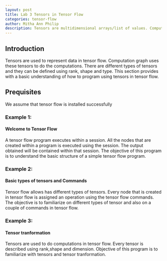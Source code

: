 ```yaml
---
layout: post
title: Lab 3 Tensors in Tensor Flow  
categories: tensor-flow
author: Mitha Ann Philip
description: Tensors are multidimensional arrays/list of values. Computations are carried out using tensors. This is a practical guide with worked out basic examples that would help you familiarize with Tensor Flow.
---
```

## Introduction
Tensors are used to represent data in tensor flow. Computation graph uses these tensors to do the computations. There are different 
types of tensors and they can be defined using rank, shape and type. This section provides with a basic understanding of how to program 
using tensors in tensor flow. 

## Prequisites
We assume that tensor flow is installed successfully

### Example 1: 
#### Welcome to Tensor Flow 
A tensor flow program executes within a session. All the nodes that are created within a program is executed using the session. The output obtained will be contained within that session. The objective of this program is to understand the basic structure of a simple tensor flow program.

### Example 2: 
#### Basic types of tensors and Commands
 Tensor flow allows has different types of tensors. Every node that is created in tensor flow is assigned an operation using the tensor flow commands. The objective is to familiarize on different types of tensor and also on a couple of commands in tensor flow.

### Example 3: 
#### Tensor tranformation
Tensors are used to do computations in tensor flow. Every tensor is described using rank,shape and dimension. Objective of this program is to familiarize with tensors and tensor tranformation.




